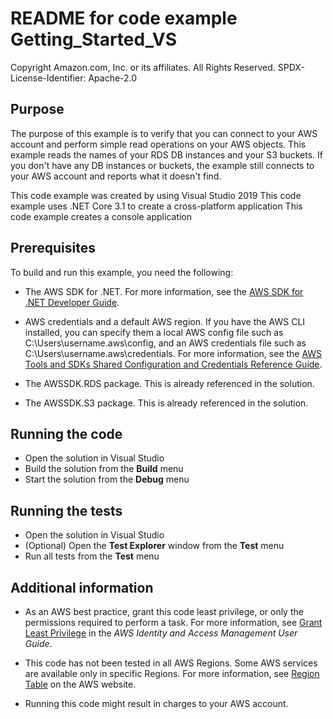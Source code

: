 # README for code example Getting_Started_VS

Copyright Amazon.com, Inc. or its affiliates. All Rights Reserved.
SPDX-License-Identifier: Apache-2.0


## Purpose

  The purpose of this example is to verify that you can connect to your AWS 
  account and perform simple read operations on your AWS objects. This example 
  reads the names of your RDS DB instances and your S3 buckets. If you don't 
  have any DB instances or buckets, the example still connects to your AWS 
  account and reports what it doesn't find.

  This code example was created by using Visual Studio 2019
  This code example uses .NET Core 3.1 to create a cross-platform application
  This code example creates a console application


## Prerequisites

To build and run this example, you need the following:

- The AWS SDK for .NET. For more information, see the [AWS SDK for .NET
Developer Guide](https://docs.aws.amazon.com/sdk-for-net/v3/developer-guide/welcome.html).

- AWS credentials and a default AWS region. If you have the AWS CLI installed, you can specify them a local AWS config file such as C:\Users\username\.aws\config, and an AWS credentials file such as C:\Users\username\.aws\credentials. For more information, see the [AWS Tools and SDKs Shared Configuration and Credentials Reference Guide](https://docs.aws.amazon.com/credref/latest/refdocs/overview.html).

- The AWSSDK.RDS package. This is already referenced in the solution.

- The AWSSDK.S3 package. This is already referenced in the solution.


## Running the code

  - Open the solution in Visual Studio
  - Build the solution from the **Build** menu
  - Start the solution from the **Debug** menu


## Running the tests

  - Open the solution in Visual Studio
  - (Optional) Open the **Test Explorer** window from the **Test** menu
  - Run all tests from the **Test** menu


## Additional information

- As an AWS best practice, grant this code least privilege, or only the 
  permissions required to perform a task. For more information, see [Grant Least Privilege](https://docs.aws.amazon.com/IAM/latest/UserGuide/best-practices.html#grant-least-privilege) in the *AWS Identity and Access Management User Guide*.

- This code has not been tested in all AWS Regions. Some AWS services are 
  available only in specific Regions. For more information, see [Region Table](https://aws.amazon.com/about-aws/global-infrastructure/regional-product-services) on the AWS website. 

- Running this code might result in charges to your AWS account.
